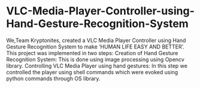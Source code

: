 # VLC-Media-Player-Controller-using-Hand-Gesture-Recognition-System
We,Team Kryptonites, created a VLC Media Player Controller using Hand Gesture Recognition System to make ‘HUMAN LIFE EASY AND BETTER’.  
This project was implemented in two steps: 
Creation of Hand Gesture Recognition System: This is done using image processing using Opencv library. 
Controlling VLC Media Player using hand gestures: In this step we controlled the player using shell commands which were evoked using python commands through OS library.
